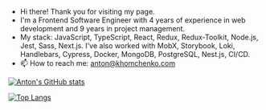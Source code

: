 - Hi there! Thank you for visiting my page.
- I'm a Frontend Software Engineer with 4 years of experience in web development and 9 years in project management.
- My stack: JavaScript, TypeScript, React, Redux, Redux-Toolkit, Node.js, Jest, Sass, Next.js. I've also worked with MobX, Storybook, Loki, Handlebars, Cypress, Docker, MongoDB, PostgreSQL, Nest.js, CI/CD.
- 📫 How to reach me: anton@khomchenko.com


[![Anton's GitHub stats](https://github-readme-stats.vercel.app/api?username=khomch&show_icons=true&theme=transparent)](https://github.com/anuraghazra/github-readme-stats)



[![Top Langs](https://github-readme-stats.vercel.app/api/top-langs/?username=khomch&show_icons=true&theme=transparent)](https://github.com/anuraghazra/github-readme-stats)

<!---
khomch/khomch is a ✨ special ✨ repository because its `README.md` (this file) appears on your GitHub profile.
You can click the Preview link to take a look at your changes.
--->
